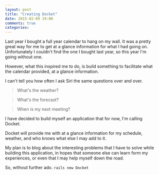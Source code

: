 ```yaml
---
layout: post
title: "Creating Docket"
date: 2015-02-09 19:00
comments: true
categories:
---
```


Last year I bought a full year calendar to hang on my wall. It was a pretty great way
for me to get at a glance information for what I had going on. Unfortunately I couldn't
find the one I bought last year, so this year I'm going without one.

<!-- more -->

However, what this inspired me to do, is build something to facilitate what the
calendar provided, at a glance information.

I can't tell you how often I ask Siri the same questions over and over.

> What's the weather?

> What's the forecast?

> When is my next meeting?

I have decided to build myself an application that for now, I'm calling Docket.

Docket will provide me with at a glance information for my schedule, weather, and
who knows what else I may add to it.

My plan is to blog about the interesting problems that I have to solve while
building this application, in hopes that someone else can learn form my experiences,
or even that I may help myself down the road.

So, without further ado. `rails new Docket`
